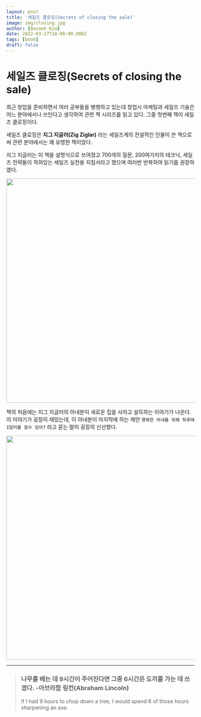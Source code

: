 ```yaml
---
layout: post
title: '세일즈 클로징(Secrets of closing the sale)'
image: img/closing.jpg
author: [Bosoek Kim]
date: 2022-03-27T10:00:00.000Z
tags: [book]
draft: false
---
```


# 세일즈 클로징(Secrets of closing the sale)

최근 창업을 준비하면서 여러 공부들을 병행하고 있는데 창업시 마케팅과 세일즈 기술은 어느 분야에서나 쓰인다고 생각하여 관련 책 시리즈를 읽고 있다. 그중 첫번째 책이 세일즈 클로징이다.

세일즈 클로징은 __지그 지글러(Zig Ziglar)__ 라는 세일즈계의 전설적인 인물이 쓴 책으로써 관련 분야에서는 꽤 유명한 책이었다.

지그 지글러는 이 책을 설명식으로 쓰여졌고 700개의 질문, 200여가지의 테크닉, 세일즈 전략들이 적혀있는 세일즈 실전용 지침서라고 했으며 여러번 반복하여 읽기를 권장하였다. 

<img src="https://user-images.githubusercontent.com/68007145/160277232-bc453cd6-eea7-48f5-8c43-e46877531551.jpg" width="600">  

책의 처음에는 지그 지글러의 아내분이 새로운 집을 사자고 설득하는 이야기가 나온다. 이 이야기가 굉장히 재밌는데, 이 아내분이 마지막에 하는 제안 ```행복한 아내를 위해 하루에 1달러를 쓸수 있어?``` 라고 묻는 말이 굉장히 신선했다. 


<img src="https://user-images.githubusercontent.com/68007145/160277190-c7edf28a-4241-4c1b-93a8-46c5cd2df1a3.jpg" width="600">

---

> ### 나무를 베는 데 9시간이 주어진다면 그중 6시간은 도끼를 가는 데 쓰겠다. -아브라함 링컨(Abraham Lincoln)
> If I had 9 hours to chop down a tree, I would spend 6 of those hours sharpening an axe.

